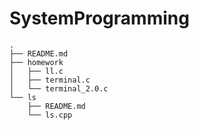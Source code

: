 # SystemProgramming
```
.
├── README.md
├── homework
│   ├── ll.c
│   ├── terminal.c
│   └── terminal_2.0.c
└── ls
    ├── README.md
    └── ls.cpp
```

